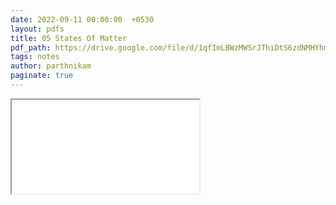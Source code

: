 ```yaml
---
date: 2022-09-11 00:00:00  +0530
layout: pdfs
title: 05 States Of Matter
pdf_path: https://drive.google.com/file/d/1qfImLBWzMWSrJThiDtS6zdNMHYhmyFqI/preview?usp=sharing
tags: notes
author: parthnikam
paginate: true
---
```


<iframe class="embed-pdf" src="{{ page.pdf_path }}#toolbar=0" seamless="seamless" scrolling="no" style="overflow:hidden"></iframe>
